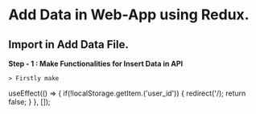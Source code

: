 # Add Data in Web-App using Redux.

## Import in Add Data File.

**Step - 1 : Make Functionalities for Insert Data in API**

    > Firstly make 
    
useEffect(() => {
    if(!localStorage.getItem.('user_id'))
    {
        redirect('/);
        return false;
    }
}, []);





